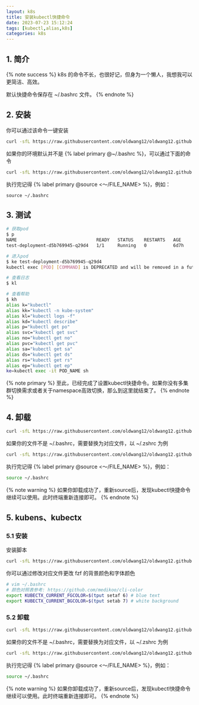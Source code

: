 ```yaml
---
layout: k8s
title: 安装kubectl快捷命令
date: 2023-07-23 15:12:24
tags: [kubectl,alias,k8s]
categories: k8s
---
```


## 1. 简介

{% note success %}
k8s 的命令不长，也很好记，但身为一个懒人，我想我可以更简洁、高效。

默认快捷命令保存在 ~/.bashrc 文件。
{% endnote %}
## 2. 安装

你可以通过该命令一键安装

```sh
curl -sfL https://raw.githubusercontent.com/oldwang12/oldwang12.github.io/master/source/shells/k8s_alias_install.sh | sh -
```

如果你的环境默认并不是 {% label primary @~/.bashrc %}，可以通过下面的命令

```sh
curl -sfL https://raw.githubusercontent.com/oldwang12/oldwang12.github.io/master/source/shells/k8s_alias_install.sh | bash -s ~/.zshrc
```

执行完记得 {% label primary @source <～/FILE_NAME> %}，例如：

```
source ~/.bashrc
```

## 3. 测试

```sh
# 获取pod
$ p
NAME                              READY   STATUS    RESTARTS   AGE
test-deployment-d5b769945-q29d4   1/1     Running   0          6d7h

# 进入pod
$ ke test-deployment-d5b769945-q29d4
kubectl exec [POD] [COMMAND] is DEPRECATED and will be removed in a future version. Use kubectl exec [POD] -- [COMMAND] instead.

# 查看日志
$ kl

# 查看帮助
$ kh
alias k="kubectl"
alias kk="kubectl -n kube-system"
alias kl="kubectl logs -f"
alias kd="kubectl describe"
alias p="kubectl get po"
alias svc="kubectl get svc"
alias no="kubectl get no"
alias pvc="kubectl get pvc"
alias sa="kubectl get sa"
alias ds="kubectl get ds"
alias rs="kubectl get rs"
alias ep="kubectl get ep"
ke=kubectl exec -it POD_NAME sh
```

{% note primary %}
至此，已经完成了设置kubectl快捷命令。如果你没有多集群切换需求或者关于namespace高效切换，那么到这里就结束了。
{% endnote %}

## 4. 卸载
```sh
curl -sfL https://raw.githubusercontent.com/oldwang12/oldwang12.github.io/master/source/shells/k8s_alias_uninstall.sh | sh -
```

如果你的文件不是 ~/.bashrc，需要替换为对应文件，以 ~/.zshrc 为例

```sh
curl -sfL https://raw.githubusercontent.com/oldwang12/oldwang12.github.io/master/source/shells/k8s_alias_uninstall.sh | bash -s ~/.zshrc
```

执行完记得 {% label primary @source <～/FILE_NAME> %}，例如：

```sh
source ~/.bashrc
```

{% note warning %}
如果你卸载成功了，重新source后，发现kubectl快捷命令继续可以使用。此时终端重新连接即可。
{% endnote %}

## 5. kubens、kubectx

### 5.1 安装
安装脚本
```sh
curl -sfL https://raw.githubusercontent.com/oldwang12/oldwang12.github.io/master/source/shells/kubectx_kubens_install.sh | sh -
```

你可以通过修改对应文件更改 fzf 的背景颜色和字体颜色

```sh
# vim ~/.bashrc
# 颜色对照表参考: https://github.com/medikoo/cli-color
export KUBECTX_CURRENT_FGCOLOR=$(tput setaf 6) # blue text
export KUBECTX_CURRENT_BGCOLOR=$(tput setab 7) # white background
```
### 5.2 卸载
```sh
curl -sfL https://raw.githubusercontent.com/oldwang12/oldwang12.github.io/master/source/shells/kubectx_kubens_uninstall.sh | sh -
```

如果你的文件不是 ~/.bashrc，需要替换为对应文件，以 ~/.zshrc 为例

```sh
curl -sfL https://raw.githubusercontent.com/oldwang12/oldwang12.github.io/master/source/shells/kubectx_kubens_uninstall.sh | bash -s ~/.zshrc
```

执行完记得 {% label primary @source <～/FILE_NAME> %}，例如：

```sh
source ~/.bashrc
```

{% note warning %}
如果你卸载成功了，重新source后，发现kubectl快捷命令继续可以使用。此时终端重新连接即可。
{% endnote %}